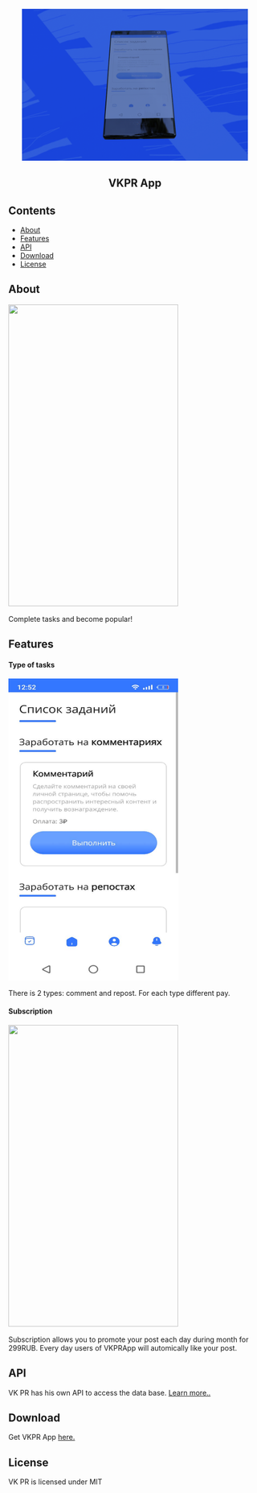<p align="center">
  <img alt="Files Logo" src="resources/image.png" width="450" />
  <h2 align="center">VKPR App</h2>
</p>

## Contents
- [About](#about)
- [Features](#features)
- [API](#api)
- [Download](#download)
- [License](#license)

## About
<img src="/resources/demo.gif" width="338" height="600"/>

Complete tasks and become popular!

## Features
#### Type of tasks
<img src="/resources/screen.png" width="338" height="600"/>

There is 2 types: comment and repost. For each type different pay.

#### Subscription
<img src="/resources/promote.png" width="338" height="600"/>

Subscription allows you to promote your post each day during month for 299RUB.
Every day users of VKPRApp will automically like your post.

## API
VK PR has his own API to access the data base. [Learn more..](https://sfgserr.bsite.net)

## Download
Get VKPR App [here.](https://drive.google.com/file/d/1W8tbL4rZ0Z96BPwUfFyqhkGnRdM_FjeM/view?usp=drive_link)

## License
VK PR is licensed under MIT

